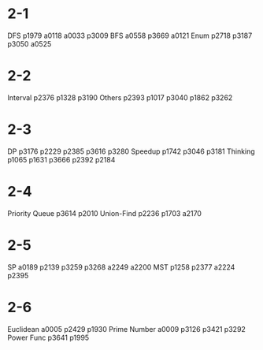 # 2-1
DFS
p1979
a0118
a0033
p3009
BFS
a0558
p3669
a0121
Enum
p2718
p3187
p3050
a0525

# 2-2
Interval
p2376
p1328
p3190
Others
p2393
p1017
p3040
p1862
p3262

# 2-3
DP
p3176
p2229
p2385
p3616
p3280
Speedup
p1742
p3046
p3181
Thinking
p1065
p1631
p3666
p2392
p2184

# 2-4
Priority Queue
p3614
p2010
Union-Find
p2236
p1703
a2170

# 2-5
SP
a0189
p2139
p3259
p3268
a2249
a2200
MST
p1258
p2377
a2224
p2395

# 2-6
Euclidean
a0005
p2429
p1930
Prime Number
a0009
p3126
p3421
p3292
Power Func
p3641
p1995